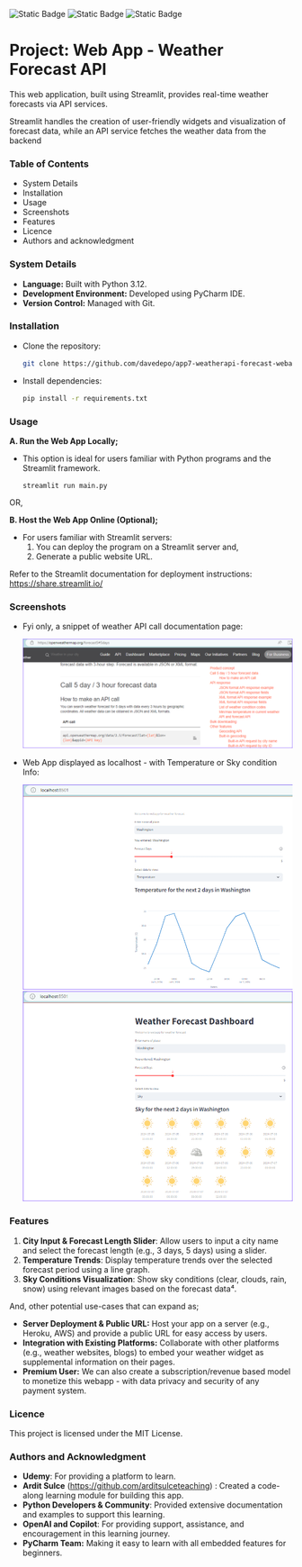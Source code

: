 ![Static Badge](https://img.shields.io/badge/Project_Status-Complete-brightgreen) ![Static Badge](https://img.shields.io/badge/Build-Passing-brightgreen) ![Static Badge](https://img.shields.io/badge/Open_to_Collaboration-Yes-orange)

<h1> Project: Web App - Weather Forecast API </h1>

This web application, built using Streamlit, provides real-time weather forecasts via API services. 

Streamlit handles the creation of user-friendly widgets and visualization of forecast data, 
while an API service fetches the weather data from the backend

<h3> Table of Contents </h3>

- System Details
- Installation
- Usage
- Screenshots
- Features
- Licence
- Authors and acknowledgment

<h3> System Details </h3>

- **Language:** Built with Python 3.12.
- **Development Environment:** Developed using PyCharm IDE.
- **Version Control:** Managed with Git.

<h3> Installation </h3>

* Clone the repository:
    ```bash
    git clone https://github.com/davedepo/app7-weatherapi-forecast-webapp.git
    ```
* Install dependencies: 
    ```bash
    pip install -r requirements.txt
    ```

<h3> Usage </h3>
 
**A. Run the Web App Locally;**

   - This option is ideal for users familiar with Python programs and the Streamlit framework.
      ```
      streamlit run main.py
      ```
OR,

**B. Host the Web App Online (Optional);**

   - For users familiar with Streamlit servers:
     1. You can deploy the program on a Streamlit server and,
     2. Generate a public website URL.

   Refer to the Streamlit documentation for deployment instructions: https://share.streamlit.io/

<h3> Screenshots </h3>
    
- Fyi only, a snippet of weather API call documentation page:

   ![weather forecast API](/app_screenprint/API_call_webpagepng.png?raw=true)


- Web App displayed as localhost - with Temperature or Sky condition Info:

   ![weather forecast webapp](/app_screenprint/plotting_temp.png?raw=true)
   ![weather forecast webapp](/app_screenprint/plotting_sky.png?raw=true)

<h3> Features </h3>

1. **City Input & Forecast Length Slider**: Allow users to input a city name and select the forecast length (e.g., 3 days, 5 days) using a slider.
2. **Temperature Trends**: Display temperature trends over the selected forecast period using a line graph.
3. **Sky Conditions Visualization**: Show sky conditions (clear, clouds, rain, snow) using relevant images based on the forecast data⁴.

And, other potential use-cases that can expand as;

- **Server Deployment & Public URL:** Host your app on a server (e.g., Heroku, AWS) and provide a public URL for easy access by users.
- **Integration with Existing Platforms:** Collaborate with other platforms (e.g., weather websites, blogs) to embed your weather widget as supplemental information on their pages.
- **Premium User:** We can also create a subscription/revenue based model to monetize this webapp - with data privacy and security of any payment system.

<h3> Licence </h3>

This project is licensed under the MIT License.

<h3> Authors and Acknowledgment </h3>

- **Udemy**: For providing a platform to learn.
- **Ardit Sulce** (https://github.com/arditsulceteaching) : Created a code-along learning module for building this app.
- **Python Developers & Community**: Provided extensive documentation and examples to support this learning.
- **OpenAI and Copilot**: For providing support, assistance, and encouragement in this learning journey.
- **PyCharm Team:** Making it easy to learn with all embedded features for beginners.
